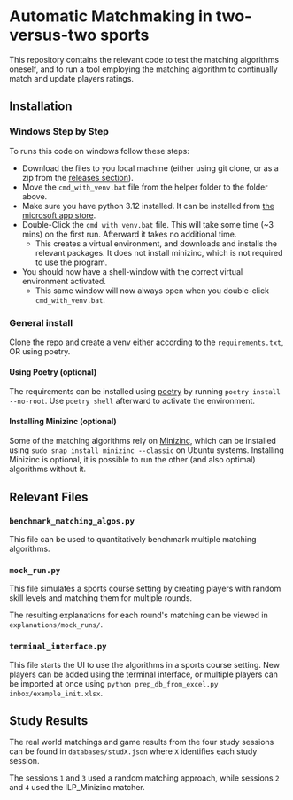 # Automatic Matchmaking in two-versus-two sports

This repository contains the relevant code to test the matching algorithms oneself, and to run a tool employing the matching algorithm to continually match and update players ratings.

## Installation

### Windows Step by Step

To runs this code on windows follow these steps:

- Download the files to you local machine (either using git clone, or as a zip from the [releases section](https://github.com/sruettgers/automatic_matchmaking/releases)).
- Move the `cmd_with_venv.bat` file from the helper folder to the folder above.
- Make sure you have python 3.12 installed. It can be installed from [the microsoft app store](https://apps.microsoft.com/detail/9ncvdn91xzqp).
- Double-Click the `cmd_with_venv.bat` file. This will take some time (~3 mins) on the first run. Afterward it takes no additional time.
  - This creates a virtual environment, and downloads and installs the relevant packages. It does not install minizinc, which is not required to use the program.
- You should now have a shell-window with the correct virtual environment activated.
  - This same window will now always open when you double-click `cmd_with_venv.bat`. 
    


### General install

Clone the repo and create a venv either according to the `requirements.txt`, OR using poetry. 

#### Using Poetry (optional)
The requirements can be installed using [poetry](https://python-poetry.org/docs/) by running `poetry install --no-root`. Use `poetry shell` afterward to activate the environment.

#### Installing Minizinc (optional)

Some of the matching algorithms rely on [Minizinc](https://www.minizinc.org/), which can be installed using `sudo snap install minizinc --classic` on Ubuntu systems.
Installing Minizinc is optional, it is possible to run the other (and also optimal) algorithms without it. 

## Relevant Files

### `benchmark_matching_algos.py`

This file can be used to quantitatively benchmark multiple matching algorithms.

### `mock_run.py`

This file simulates a sports course setting by creating players with random skill levels and matching them for multiple rounds.

The resulting explanations for each round's matching can be viewed in `explanations/mock_runs/`.

### `terminal_interface.py`

This file starts the UI to use the algorithms in a sports course setting. 
New players can be added using the terminal interface, or multiple players can be imported at once using `python prep_db_from_excel.py inbox/example_init.xlsx`.



## Study Results

The real world matchings and game results from the four study sessions can be found in `databases/studX.json` where `X` identifies each study session.

The sessions `1` and `3` used a random matching approach, while sessions `2` and `4` used the ILP_Minizinc matcher.